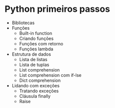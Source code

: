 # Python primeiros passos
- Bibliotecas
- Funções
    - Built-in function
    - Criando funções
    - Funções com retorno
    - Funções lambda
- Estrutura de dados
    - Lista de listas
    - Lista de tuplas
    - List comprehension
    - List comprehension com if-lse
    - Dict comprehension
- Lidando com exceções
    - Tratando exceções
    - Cláusula finally
    - Raise